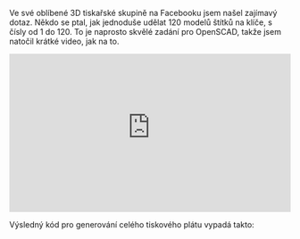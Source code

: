 <!-- dcterms:title = Praktické modelování v OpenSCADU: číslované přívěšky -->
<!-- dcterms:abstract = Ve své oblíbené 3D tiskařské skupině na Facebooku jsem našel zajímavý dotaz. Někdo se ptal, jak jednoduše udělat 120 modelů štítků na klíče, s čísly od 1 do 120. To je naprosto skvělé zadání pro OpenSCAD, takže jsem natočil krátké video, jak na to. -->
<!-- dcterms:creator = Michal Altair Valášek -->
<!-- x4w:coverUrl = /cover-pictures/20211002-privesky.png -->
<!-- x4w:pictureUrl = /perex-pictures/20211002-privesky.png -->
<!-- x4w:pictureWidth = 150 -->
<!-- x4w:pictureHeight = 150 -->
<!-- x4w:category = Z-TECH -->
<!-- x4w:category = 3D tisk -->
<!-- dcterms:dateAccepted = 2021-10-02 -->

Ve své oblíbené 3D tiskařské skupině na Facebooku jsem našel zajímavý dotaz. Někdo se ptal, jak jednoduše udělat 120 modelů štítků na klíče, s čísly od 1 do 120. To je naprosto skvělé zadání pro OpenSCAD, takže jsem natočil krátké video, jak na to.

<div style="position:relative;padding-top:56.25%;">
  <iframe src="https://www.youtube-nocookie.com/embed/PyaaVIcbjKc" frameborder="0" allowfullscreen allow="accelerometer; autoplay; encrypted-media; gyroscope; picture-in-picture" style="position:absolute;top:0;left:0;width:100%;height:100%;"></iframe>
</div>

Výsledný kód pro generování celého tiskového plátu vypadá takto:

<script src="https://gist.github.com/ridercz/be86db5168b0d732f421faa83c8feaaa.js"></script>
